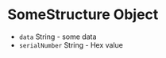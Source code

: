 # SomeStructure Object

<!-- structures are not require to have a blockquote description -->

* `data` String - some data
* `serialNumber` String - Hex value
